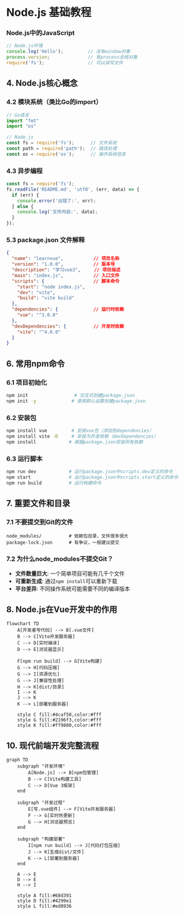 # Node.js 基础教程

### Node.js中的JavaScript
```javascript
// Node.js环境
console.log('Hello');         // 没有window对象
process.version;              // 有process全局对象
require('fs');                // 可以读写文件
```

## 4. Node.js核心概念

### 4.2 模块系统（类比Go的import）
```javascript
// Go语言
import "fmt"
import "os"

// Node.js
const fs = require('fs');      // 文件系统
const path = require('path');  // 路径处理
const os = require('os');      // 操作系统信息
```

### 4.3 异步编程
```javascript
const fs = require('fs');
fs.readFile('README.md', 'utf8', (err, data) => {
  if (err) {
    console.error('出错了:', err);
  } else {
    console.log('文件内容:', data);
  }
});
```

### 5.3 package.json 文件解释
```json
{
  "name": "learnvue",           // 项目名称
  "version": "1.0.0",           // 版本号
  "description": "学习vue3",     // 项目描述
  "main": "index.js",           // 入口文件
  "scripts": {                  // 脚本命令
    "start": "node index.js",
    "dev": "vite",
    "build": "vite build"
  },
  "dependencies": {             // 运行时依赖
    "vue": "^3.0.0"
  },
  "devDependencies": {          // 开发时依赖
    "vite": "^4.0.0"
  }
}
```

## 6. 常用npm命令

### 6.1 项目初始化
```bash
npm init                 # 交互式创建package.json
npm init -y             # 使用默认设置创建package.json
```

### 6.2 安装包
```bash
npm install vue         # 安装vue包（添加到dependencies）
npm install vite -D     # 安装为开发依赖（devDependencies）
npm install            # 根据package.json安装所有依赖
```

### 6.3 运行脚本
```bash
npm run dev            # 运行package.json中scripts.dev定义的命令
npm start              # 运行package.json中scripts.start定义的命令
npm run build          # 运行构建命令
```

## 7. 重要文件和目录

### 7.1 不要提交到Git的文件
```gitignore
node_modules/          # 依赖包目录，文件很多很大
package-lock.json      # 有争议，一般建议提交
```

### 7.2 为什么node_modules不提交Git？
- **文件数量巨大**: 一个简单项目可能有几千个文件
- **可重新生成**: 通过`npm install`可以重新下载
- **平台差异**: 不同操作系统可能需要不同的编译版本

## 8. Node.js在Vue开发中的作用

```mermaid
flowchart TD
    A[开发者写代码] --> B[.vue文件]
    B --> C[Vite开发服务器]
    C --> D[实时编译]
    D --> E[浏览器显示]
    
    F[npm run build] --> G[Vite构建]
    G --> H[代码压缩]
    G --> I[资源优化] 
    G --> J[兼容性处理]
    H --> K[dist/目录]
    I --> K
    J --> K
    K --> L[部署到服务器]
    
    style C fill:#4caf50,color:#fff
    style G fill:#2196f3,color:#fff
    style K fill:#ff9800,color:#fff
```

## 10. 现代前端开发完整流程

```mermaid
graph TD
    subgraph "开发环境"
        A[Node.js] --> B[npm包管理]
        B --> C[Vite构建工具]
        C --> D[Vue 3框架]
    end
    
    subgraph "开发过程"
        E[写.vue组件] --> F[Vite开发服务器]
        F --> G[实时热更新]
        G --> H[浏览器预览]
    end
    
    subgraph "构建部署"
        I[npm run build] --> J[代码打包压缩]
        J --> K[生成dist/文件]
        K --> L[部署到服务器]
    end
    
    A --> E
    D --> E
    H --> I
    
    style A fill:#68d391
    style D fill:#4299e1
    style L fill:#ed8936
```